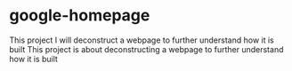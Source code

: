 # google-homepage
This project I will deconstruct a webpage to further understand how it is built
This project is about deconstructing a webpage to further understand how it is built
